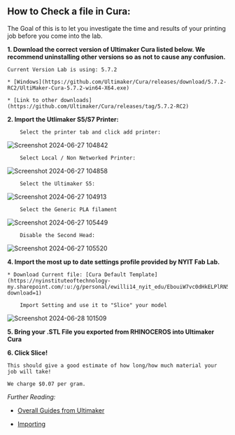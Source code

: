 ## How to Check a file in Cura:

The Goal of this is to let you investigate the time and results of your printing job before you come into the lab.

**1. Download the correct version of Ultimaker Cura listed below. We recommend uninstalling other versions so as not to cause any confusion.**

	Current Version Lab is using: 5.7.2

	* [Windows](https://github.com/Ultimaker/Cura/releases/download/5.7.2-RC2/UltiMaker-Cura-5.7.2-win64-X64.exe)

	* [Link to other downloads](https://github.com/Ultimaker/Cura/releases/tag/5.7.2-RC2)

**2. Import the Utlimaker S5/S7 Printer:**

		Select the printer tab and click add printer:

![Screenshot 2024-06-27 104842](https://github.com/DigitalFabricationLab-NYIT-SoAD/resources/assets/148252301/cd68b7eb-acc7-490f-9179-ff3cddb0d4e8)

		Select Local / Non Networked Printer:

![Screenshot 2024-06-27 104858](https://github.com/DigitalFabricationLab-NYIT-SoAD/resources/assets/148252301/f76b7b37-f156-40b5-ae62-b551f44240c3)


		Select the Ultimaker S5:

![Screenshot 2024-06-27 104913](https://github.com/DigitalFabricationLab-NYIT-SoAD/resources/assets/148252301/f32941f3-803f-4a54-9d64-90000ba04c6a)

		Select the Generic PLA filament

![Screenshot 2024-06-27 105449](https://github.com/DigitalFabricationLab-NYIT-SoAD/resources/assets/148252301/d19b7f4d-0f7a-46c2-9af5-3c4ed56a6748)


		Disable the Second Head:

![Screenshot 2024-06-27 105520](https://github.com/DigitalFabricationLab-NYIT-SoAD/resources/assets/148252301/72f2c1e2-040a-40e5-a75c-43d3b1db7738)



**4. Import the most up to date settings profile provided by NYIT Fab Lab.**

	* Download Current file: [Cura Default Template](https://nyinstituteoftechnology-my.sharepoint.com/:u:/g/personal/ewilli14_nyit_edu/EbouiW7vc0dHkELPlRN5e20BUlDckUIrzU68MyBVNr9OSw?download=1)

		Import Setting and use it to "Slice" your model

![Screenshot 2024-06-28 101509](https://github.com/DigitalFabricationLab-NYIT-SoAD/resources/assets/148252301/483872dc-6cb0-4b9d-baa6-792c84391278)
 	

	
**5. Bring your .STL File you exported from RHINOCEROS into Ultimaker Cura**


**6. Click Slice!**
   
	This should give a good estimate of how long/how much material your job will take!

 	We charge $0.07 per gram.

*Further Reading:*

* [Overall Guides from Ultimaker](https://support.makerbot.com/s/article/1667337576882)

* [Importing](https://support.makerbot.com/s/article/1667411286867)
	


	
